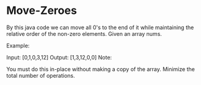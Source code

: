 # Move-Zeroes

By this java code we can move all 0's to the end of it while maintaining the relative order of the non-zero elements.
Given an array nums.

Example:

Input: [0,1,0,3,12]
Output: [1,3,12,0,0]
Note:

You must do this in-place without making a copy of the array.
Minimize the total number of operations.
